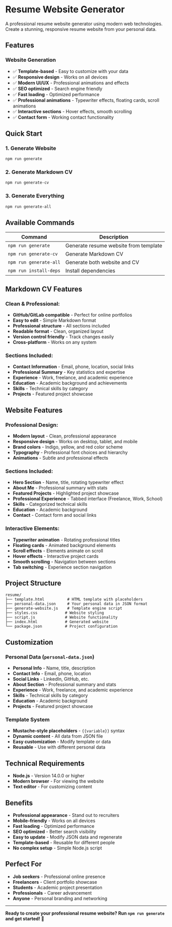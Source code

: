 # Resume Website Generator

A professional resume website generator using modern web technologies. Create a stunning, responsive resume website from your personal data.

## **Features**

### **Website Generation**
- ✅ **Template-based** - Easy to customize with your data
- ✅ **Responsive design** - Works on all devices
- ✅ **Modern UI/UX** - Professional animations and effects
- ✅ **SEO optimized** - Search engine friendly
- ✅ **Fast loading** - Optimized performance
- ✅ **Professional animations** - Typewriter effects, floating cards, scroll animations
- ✅ **Interactive sections** - Hover effects, smooth scrolling
- ✅ **Contact form** - Working contact functionality

## **Quick Start**

### **1. Generate Website**
```bash
npm run generate
```

### **2. Generate Markdown CV**
```bash
npm run generate-cv
```

### **3. Generate Everything**
```bash
npm run generate-all
```

## **Available Commands**

| Command | Description |
|---------|-------------|
| `npm run generate` | Generate resume website from template |
| `npm run generate-cv` | Generate Markdown CV |
| `npm run generate-all` | Generate both website and CV |
| `npm run install-deps` | Install dependencies |

## **Markdown CV Features**

### **Clean & Professional:**
- **GitHub/GitLab compatible** - Perfect for online portfolios
- **Easy to edit** - Simple Markdown format
- **Professional structure** - All sections included
- **Readable format** - Clean, organized layout
- **Version control friendly** - Track changes easily
- **Cross-platform** - Works on any system

### **Sections Included:**
- **Contact Information** - Email, phone, location, social links
- **Professional Summary** - Key statistics and expertise
- **Experience** - Work, freelance, and academic experience
- **Education** - Academic background and achievements
- **Skills** - Technical skills by category
- **Projects** - Featured project showcase

## **Website Features**

### **Professional Design:**
- **Modern layout** - Clean, professional appearance
- **Responsive design** - Works on desktop, tablet, and mobile
- **Brand colors** - Indigo, yellow, and red color scheme
- **Typography** - Professional font choices and hierarchy
- **Animations** - Subtle and professional effects

### **Sections Included:**
- **Hero Section** - Name, title, rotating typewriter effect
- **About Me** - Professional summary with stats
- **Featured Projects** - Highlighted project showcase
- **Professional Experience** - Tabbed interface (Freelance, Work, School)
- **Skills** - Categorized technical skills
- **Education** - Academic background
- **Contact** - Contact form and social links

### **Interactive Elements:**
- **Typewriter animation** - Rotating professional titles
- **Floating cards** - Animated background elements
- **Scroll effects** - Elements animate on scroll
- **Hover effects** - Interactive project cards
- **Smooth scrolling** - Navigation between sections
- **Tab switching** - Experience section navigation

## **Project Structure**

```
resume/
├── template.html          # HTML template with placeholders
├── personal-data.json     # Your personal data in JSON format
├── generate-website.js    # Template engine script
├── styles.css            # Website styling
├── script.js             # Website functionality
├── index.html            # Generated website
└── package.json          # Project configuration
```

## **Customization**

### **Personal Data (`personal-data.json`)**
- **Personal Info** - Name, title, description
- **Contact Info** - Email, phone, location
- **Social Links** - LinkedIn, GitHub, etc.
- **About Section** - Professional summary and stats
- **Experience** - Work, freelance, and academic experience
- **Skills** - Technical skills by category
- **Education** - Academic background
- **Projects** - Featured project showcase

### **Template System**
- **Mustache-style placeholders** - `{{variable}}` syntax
- **Dynamic content** - All data from JSON file
- **Easy customization** - Modify template or data
- **Reusable** - Use with different personal data

## **Technical Requirements**

- **Node.js** - Version 14.0.0 or higher
- **Modern browser** - For viewing the website
- **Text editor** - For customizing content

## **Benefits**

- **Professional appearance** - Stand out to recruiters
- **Mobile-friendly** - Works on all devices
- **Fast loading** - Optimized performance
- **SEO optimized** - Better search visibility
- **Easy to update** - Modify JSON data and regenerate
- **Template-based** - Reusable for different people
- **No complex setup** - Simple Node.js script

## **Perfect For**

- **Job seekers** - Professional online presence
- **Freelancers** - Client portfolio showcase
- **Students** - Academic project presentation
- **Professionals** - Career advancement
- **Anyone** - Personal branding and networking

---


**Ready to create your professional resume website? Run `npm run generate` and get started! 🚀**

